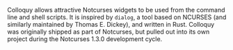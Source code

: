 Colloquy allows attractive Notcurses widgets to be used from the command line
and shell scripts. It is inspired by `dialog`, a tool based on NCURSES (and
similarly maintained by Thomas E. Dickey), and written in Rust. Colloquy was
originally shipped as part of Notcurses, but pulled out into its own project
during the Notcurses 1.3.0 development cycle.
